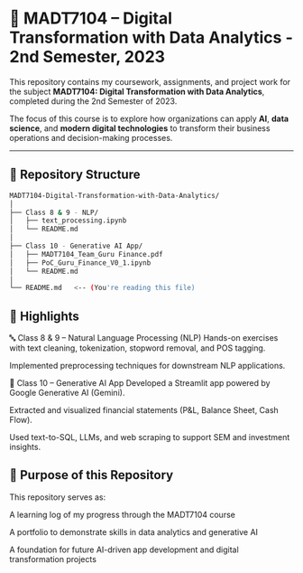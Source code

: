 

# 📘 MADT7104 – Digital Transformation with Data Analytics - 2nd Semester, 2023

This repository contains my coursework, assignments, and project work for the subject **MADT7104: Digital Transformation with Data Analytics**, completed during the 2nd Semester of 2023.

The focus of this course is to explore how organizations can apply **AI**, **data science**, and **modern digital technologies** to transform their business operations and decision-making processes.

---

## 📂 Repository Structure

```bash
MADT7104-Digital-Transformation-with-Data-Analytics/
│
├── Class 8 & 9 - NLP/
│   ├── text_processing.ipynb
│   └── README.md
│
├── Class 10 - Generative AI App/
│   ├── MADT7104_Team_Guru Finance.pdf
│   ├── PoC_Guru_Finance_V0_1.ipynb
│   └── README.md
│
└── README.md   <-- (You're reading this file)
```

## 🧠 Highlights
🔤 Class 8 & 9 – Natural Language Processing (NLP)
Hands-on exercises with text cleaning, tokenization, stopword removal, and POS tagging.

Implemented preprocessing techniques for downstream NLP applications.

🤖 Class 10 – Generative AI App
Developed a Streamlit app powered by Google Generative AI (Gemini).

Extracted and visualized financial statements (P&L, Balance Sheet, Cash Flow).

Used text-to-SQL, LLMs, and web scraping to support SEM and investment insights.

## 🚀 Purpose of this Repository
This repository serves as:

A learning log of my progress through the MADT7104 course

A portfolio to demonstrate skills in data analytics and generative AI

A foundation for future AI-driven app development and digital transformation projects
